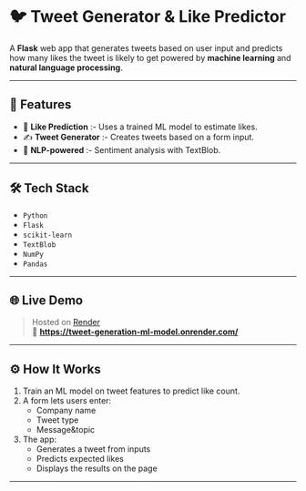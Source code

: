 # 🐦 Tweet Generator & Like Predictor

A **Flask** web app that generates tweets based on user input and predicts how many likes the tweet is likely to get powered by **machine learning** and **natural language processing**.

---

## 🚀 Features

- 🔮 **Like Prediction** :- Uses a trained ML model to estimate likes.
- ✍️ **Tweet Generator** :- Creates tweets based on a form input.
- 🧠 **NLP-powered** :- Sentiment analysis with TextBlob.

---

## 🛠 Tech Stack

- `Python`
- `Flask`
- `scikit-learn`
- `TextBlob`
- `NumPy`
- `Pandas`

---

## 🌐 Live Demo

> Hosted on [Render](https://render.com)  
> 🔗 **https://tweet-generation-ml-model.onrender.com/**

---

## ⚙️ How It Works

1. Train an ML model on tweet features to predict like count.
2. A form lets users enter:
   - Company name
   - Tweet type
   - Message&topic
3. The app:
   - Generates a tweet from inputs
   - Predicts expected likes
   - Displays the results on the page

---

